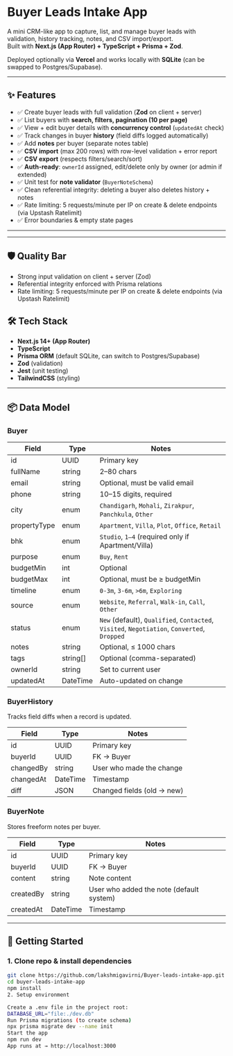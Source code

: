 # Buyer Leads Intake App

A mini CRM-like app to capture, list, and manage buyer leads with validation, history tracking, notes, and CSV import/export.  
Built with **Next.js (App Router) + TypeScript + Prisma + Zod**.  

Deployed optionally via **Vercel** and works locally with **SQLite** (can be swapped to Postgres/Supabase).

---

## ✨ Features

- ✅ Create buyer leads with full validation (**Zod** on client + server)  
- ✅ List buyers with **search, filters, pagination (10 per page)**  
- ✅ View + edit buyer details with **concurrency control** (`updatedAt` check)  
- ✅ Track changes in buyer **history** (field diffs logged automatically)  
- ✅ Add **notes** per buyer (separate notes table)  
- ✅ **CSV import** (max 200 rows) with row-level validation + error report  
- ✅ **CSV export** (respects filters/search/sort)  
- ✅ **Auth-ready**: `ownerId` assigned, edit/delete only by owner (or admin if extended)  
- ✅ Unit test for **note validator** (`BuyerNoteSchema`)  
- ✅ Clean referential integrity: deleting a buyer also deletes history + notes  
- ✅ Rate limiting: 5 requests/minute per IP on create & delete endpoints (via Upstash Ratelimit)
- ✅ Error boundaries & empty state pages  


---
---

## 🛡 Quality Bar

- Strong input validation on client + server (Zod)  
- Referential integrity enforced with Prisma relations  
- Rate limiting: 5 requests/minute per IP on create & delete endpoints (via Upstash Ratelimit)  

## 🛠 Tech Stack

- **Next.js 14+ (App Router)**  
- **TypeScript**  
- **Prisma ORM** (default SQLite, can switch to Postgres/Supabase)  
- **Zod** (validation)  
- **Jest** (unit testing)  
- **TailwindCSS** (styling)  

---

## 📦 Data Model

### Buyer

| Field        | Type      | Notes                                                                 |
|--------------|-----------|-----------------------------------------------------------------------|
| id           | UUID      | Primary key                                                           |
| fullName     | string    | 2–80 chars                                                            |
| email        | string    | Optional, must be valid email                                         |
| phone        | string    | 10–15 digits, required                                                |
| city         | enum      | `Chandigarh`, `Mohali`, `Zirakpur`, `Panchkula`, `Other`              |
| propertyType | enum      | `Apartment`, `Villa`, `Plot`, `Office`, `Retail`                      |
| bhk          | enum      | `Studio`, `1–4` (required only if Apartment/Villa)                     |
| purpose      | enum      | `Buy`, `Rent`                                                         |
| budgetMin    | int       | Optional                                                              |
| budgetMax    | int       | Optional, must be ≥ budgetMin                                          |
| timeline     | enum      | `0-3m`, `3-6m`, `>6m`, `Exploring`                                    |
| source       | enum      | `Website`, `Referral`, `Walk-in`, `Call`, `Other`                     |
| status       | enum      | `New` (default), `Qualified`, `Contacted`, `Visited`, `Negotiation`, `Converted`, `Dropped` |
| notes        | string    | Optional, ≤ 1000 chars                                                |
| tags         | string[]  | Optional (comma-separated)                                            |
| ownerId      | string    | Set to current user                                                   |
| updatedAt    | DateTime  | Auto-updated on change                                                |

### BuyerHistory

Tracks field diffs when a record is updated.  

| Field      | Type     | Notes                                   |
|------------|----------|-----------------------------------------|
| id         | UUID     | Primary key                             |
| buyerId    | UUID     | FK → Buyer                              |
| changedBy  | string   | User who made the change                |
| changedAt  | DateTime | Timestamp                               |
| diff       | JSON     | Changed fields (old → new)              |

### BuyerNote

Stores freeform notes per buyer.  

| Field      | Type     | Notes                                   |
|------------|----------|-----------------------------------------|
| id         | UUID     | Primary key                             |
| buyerId    | UUID     | FK → Buyer                              |
| content    | string   | Note content                            |
| createdBy  | string   | User who added the note (default system)|
| createdAt  | DateTime | Timestamp                               |

---

## 🚀 Getting Started

### 1. Clone repo & install dependencies
```bash
git clone https://github.com/lakshmigavirni/Buyer-leads-intake-app.git
cd buyer-leads-intake-app
npm install
2. Setup environment

Create a .env file in the project root:
DATABASE_URL="file:./dev.db"
Run Prisma migrations (to create schema)
npx prisma migrate dev --name init
Start the app
npm run dev
App runs at → http://localhost:3000

